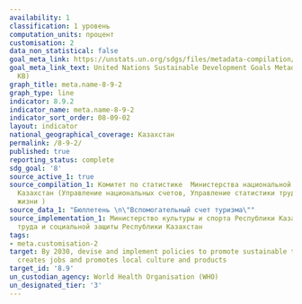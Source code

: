 ```yaml
---
availability: 1
classification: 1 уровень
computation_units: процент
customisation: 2
data_non_statistical: false
goal_meta_link: https://unstats.un.org/sdgs/files/metadata-compilation/Metadata-Goal-8.pdf
goal_meta_link_text: United Nations Sustainable Development Goals Metadata (PDF 526
  KB)
graph_title: meta.name-8-9-2
graph_type: line
indicator: 8.9.2
indicator_name: meta.name-8-9-2
indicator_sort_order: 08-09-02
layout: indicator
national_geographical_coverage: Казахстан
permalink: /8-9-2/
published: true
reporting_status: complete
sdg_goal: '8'
source_active_1: true
source_compilation_1: Комитет по статистике  Министерства национальной экономики Республики
  Казахстан (Управление национальных счетов, Управление статистики труда и уровня
  жизни )
source_data_1: "Бюллетень \n\"Вспомогательный счет туризма\""
source_implementation_1: Министерство культуры и спорта Республики Казахстан, Министерство
  труда и социальной защиты Республики Казахстан
tags:
- meta.customisation-2
target: By 2030, devise and implement policies to promote sustainable tourism that
  creates jobs and promotes local culture and products
target_id: '8.9'
un_custodian_agency: World Health Organisation (WHO)
un_designated_tier: '3'
---
```

